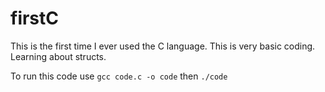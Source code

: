 # firstC

This is the first time I ever used the C language. This is very basic coding. Learning about structs.

To run this code use `gcc code.c -o code` then `./code`
